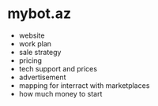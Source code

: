 # mybot.az
- website
- work plan
- sale strategy
- pricing
- tech support and prices
- advertisement
- mapping for interract with marketplaces
- how much money to start
